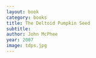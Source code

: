 ```yaml
---
layout: book
category: books
title: The Deltoid Pumpkin Seed
subtitle: 
author: John McPhee
year: 2007
image: tdps.jpg
---
```


